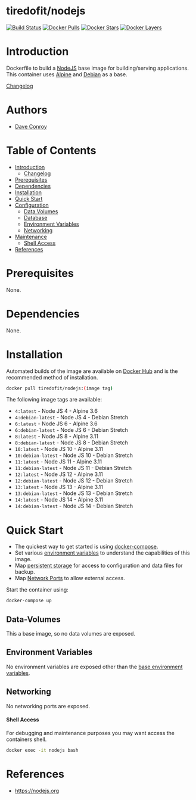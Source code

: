 # tiredofit/nodejs

[![Build Status](https://img.shields.io/docker/build/tiredofit/nodejs.svg)](https://hub.docker.com/r/tiredofit/nodejs)
[![Docker Pulls](https://img.shields.io/docker/pulls/tiredofit/nodejs.svg)](https://hub.docker.com/r/tiredofit/nodejs)
[![Docker Stars](https://img.shields.io/docker/stars/tiredofit/nodejs.svg)](https://hub.docker.com/r/tiredofit/nodejs)
[![Docker Layers](https://images.microbadger.com/badges/image/tiredofit/nodejs.svg)](https://microbadger.com/images/tiredofit/nodejs)

# Introduction

Dockerfile to build a [NodeJS](https://nodejs.org) base image for building/serving applications.
This container uses [Alpine](https://hub.docker.com/r/tiredofit/alpine) and [Debian](https://hub.docker.com/r/tiredofit/debian) as a base.

[Changelog](CHANGELOG.md)

# Authors

- [Dave Conroy](https://github.com/tiredofit)

# Table of Contents

- [Introduction](#introduction)
	- [Changelog](CHANGELOG.md)
- [Prerequisites](#prerequisites)
- [Dependencies](#dependendcies)
- [Installation](#installation)
- [Quick Start](#quick-start)
- [Configuration](#configuration)
	- [Data Volumes](#data-volumes)
	- [Database](#database)
	- [Environment Variables](#environmentvariables)   
	- [Networking](#networking)
- [Maintenance](#maintenance)
	- [Shell Access](#shell-access)
- [References](#references)


# Prerequisites

None.

# Dependencies

None.

# Installation

Automated builds of the image are available on [Docker Hub](https://hub.docker.com/r/tiredofit/nodejs) and is the recommended method of installation.


```bash
docker pull tiredofit/nodejs:(image tag)
```


The following image tags are available:

* `4:latest` - Node JS 4 - Alpine 3.6
* `4:debian-latest` - Node JS 4 - Debian Stretch
* `6:latest` - Node JS 6 - Alpine 3.6
* `6:debian-latest` - Node JS 6 - Debian Stretch
* `8:latest` - Node JS 8 - Alpine 3.11
* `8:debian-latest` - Node JS 8 - Debian Stretch
* `10:latest` - Node JS 10 - Alpine 3.11
* `10:debian-latest` - Node JS 10 - Debian Stretch
* `11:latest` - Node JS 11 - Alpine 3.11
* `11:debian-latest` - Node JS 11 - Debian Stretch
* `12:latest` - Node JS 12 - Alpine 3.11
* `12:debian-latest` - Node JS 12 - Debian Stretch
* `13:latest` - Node JS 13 - Alpine 3.11
* `13:debian-latest` - Node JS 13 - Debian Stretch
* `14:latest` - Node JS 14 - Alpine 3.11
* `14:debian-latest` - Node JS 14 - Debian Stretch



# Quick Start

* The quickest way to get started is using [docker-compose](https://docs.docker.com/compose/). 
* Set various [environment variables](#environment-variables) to understand the capabilities of this image.
* Map [persistent storage](#data-volumes) for access to configuration and data files for backup.
* Map [Network Ports](#networking) to allow external access.

Start the container using:

```bash
docker-compose up
```

## Data-Volumes

This a base image, so no data volumes are exposed.


## Environment Variables

No environment variables are exposed other than the [base environment variables](https://hub.docker.com/r/alpine).

## Networking

No networking ports are exposed.

#### Shell Access

For debugging and maintenance purposes you may want access the containers shell. 

```bash
docker exec -it nodejs bash
```

# References

* https://nodejs.org